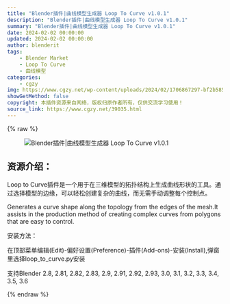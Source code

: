 ```yaml
---
title: "Blender插件|曲线模型生成器 Loop To Curve v1.0.1"
description: "Blender插件|曲线模型生成器 Loop To Curve v1.0.1"
summary: "Blender插件|曲线模型生成器 Loop To Curve v1.0.1"
date: 2024-02-02 00:00:00
updated: 2024-02-02 00:00:00
author: blenderit
tags: 
    - Blender Market
    - Loop To Curve
    - 曲线模型
categories:
    - cgzy
img: https://www.cgzy.net/wp-content/uploads/2024/02/1706867297-bf2b585aaeb7a04.webp
showGetMethod: false
copyright: 本插件资源来自网络，版权归原作者所有，仅供交流学习使用！
source_link: https://www.cgzy.net/39035.html
---
```


{% raw %}
<div class="wp-block-image">
<figure class="aligncenter size-large"><img decoding="async" src="https://img.alicdn.com/imgextra/i2/717183932/O1CN01wqvUSb1euuFpvAFyJ_!!717183932.png" title="Blender插件|曲线模型生成器 Loop To Curve v1.0.1" alt="Blender插件|曲线模型生成器 Loop To Curve v1.0.1"></figure></div><div class="wp-block-pandastudio-title"><div class="title_style_01"><h2 id="h2-0">资源介绍：</h2></div></div><p class="is-style-text-indent-2em">Loop to Curve插件是一个用于在三维模型的拓扑结构上生成曲线形状的工具。通过选择模型的边缘，可以轻松创建复杂的曲线，而无需手动调整每个控制点。</p><p>Generates a curve shape along the topology from the edges of the mesh.It assists in the production method of creating complex curves from polygons that are easy to control.</p><div class="wp-block-pandastudio-title"><div class="title_style_01"><p>安装方法：</p></div></div><p>在顶部菜单编辑(Edit)-偏好设置(Preference)-插件(Add-ons)-安装(Install),弹窗里选择loop_to_curve.py安装</p><div class="wp-block-pandastudio-tips"><div class="tip success "><p>支持Blender 2.8, 2.81, 2.82, 2.83, 2.9, 2.91, 2.92, 2.93, 3.0, 3.1, 3.2, 3.3, 3.4, 3.5, 3.6</p>
</div></div>
<div style="display: none">cgzy</div>
{% endraw %}
